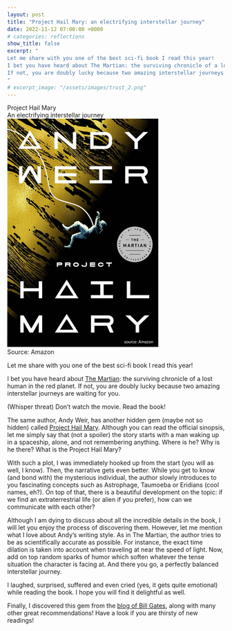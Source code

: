 ```yaml
---
layout: post
title: "Project Hail Mary: an electrifying interstellar journey"
date: 2022-11-12 07:00:00 +0000
# categories: reflections
show_title: false
excerpt: "
Let me share with you one of the best sci-fi book I read this year!
I bet you have heard about The Martian: the surviving chronicle of a lost human in the red planet.
If not, you are doubly lucky because two amazing interstellar journeys are waiting for you.
"
# excerpt_image: "/assets/images/trust_2.png"
---
```

<div class="title-without-image">
  <div class="main-title">Project Hail Mary</div>
  <div class="subtitle">An electrifying interstellar journey</div>
</div>

<div class="post-image-vertical" style="max-width: 350px">
  <img src="/assets/images/posts/2022-11-22-project-hail-mary/project-hail-mary-cover.jpg">
  <div class="image-caption">Source: Amazon</div>
</div>

Let me share with you one of the best sci-fi book I read this year!

I bet you have heard about [The Martian](https://www.goodreads.com/book/show/18007564-the-martian): the surviving chronicle of a lost human in the red planet.
If not, you are doubly lucky because two amazing interstellar journeys are waiting for you.

(Whisper threat) Don’t watch the movie.
Read the book!

The same author, Andy Weir, has another hidden gem (maybe not so hidden) called [Project Hail Mary](https://www.goodreads.com/book/show/54493401-project-hail-mary).
Although you can read the official sinopsis, let me simply say that (not a spoiler) the story starts with a man waking up in a spaceship, alone, and not remembering anything.
Where is he? Why is he there? What is the Project Hail Mary? 

With such a plot, I was immediately hooked up from the start (you will as well, I know).
Then, the narrative gets even better.
While you get to know (and bond with) the mysterious individual, the author slowly introduces to you fascinating concepts such as Astrophage, Taumoeba or Eridians (cool names, eh?).
On top of that, there is a beautiful development on the topic: if we find an extraterrestrial life (or alien if you prefer), how can we communicate with each other?

Although I am dying to discuss about all the incredible details in the book, I will let you enjoy the process of discovering them.
However, let me mention what I love about Andy’s writing style.
As in The Martian, the author tries to be as scientifically accurate as possible.
For instance, the exact time dilation is taken into account when traveling at near the speed of light.
Now, add on top random sparks of humor which soften whatever the tense situation the character is facing at.
And there you go, a perfectly balanced interstellar journey.

I laughed, surprised, suffered and even cried (yes, it gets quite emotional) while reading the book.
I hope you will find it delightful as well.

Finally, I discovered this gem from the [blog of Bill Gates](https://www.gatesnotes.com/books/project-hail-mary), along with many other great recommendations! Have a look if you are thirsty of new readings!
